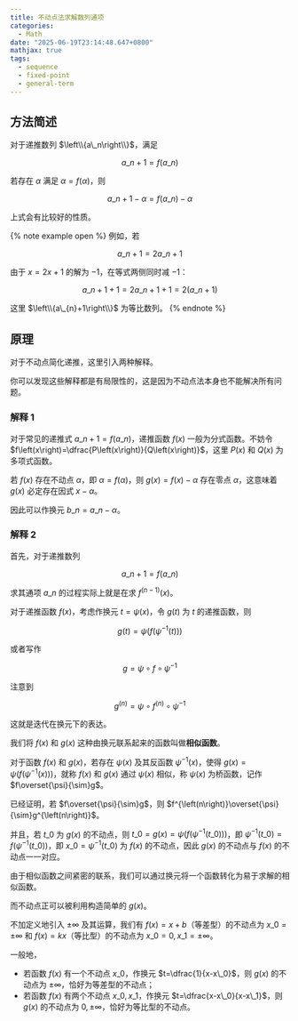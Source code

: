 ```yaml
---
title: 不动点法求解数列通项
categories:
  - Math
date: "2025-06-19T23:14:48.647+0800"
mathjax: true
tags:
  - sequence
  - fixed-point
  - general-term
---
```


## 方法简述

对于递推数列 $\left\\{a\_n\right\\}$，满足

$$
a\_{n+1}=f\left(a\_n\right)
$$

若存在 $\alpha$ 满足 $\alpha=f\left(\alpha\right)$，则

$$
a\_{n+1}-\alpha=f\left(a\_n\right)-\alpha
$$

上式会有比较好的性质。

{% note example open %}
例如，若

$$
a\_{n+1}=2a\_{n}+1
$$

由于 $x=2x+1$ 的解为 $-1$，在等式两侧同时减 $-1$：

$$
a\_{n+1}+1=2a\_{n}+1+1=2\left(a\_{n}+1\right)
$$

这里 $\left\\{a\_{n}+1\right\\}$ 为等比数列。
{% endnote %}

## 原理

对于不动点简化递推，这里引入两种解释。

你可以发现这些解释都是有局限性的，这是因为不动点法本身也不能解决所有问题。

### 解释 1

对于常见的递推式 $a\_{n+1}=f\left(a\_n\right)$，递推函数 $f\left(x\right)$ 一般为分式函数。不妨令 $f\left(x\right)=\dfrac{P\left(x\right)}{Q\left(x\right)}$，这里 $P\left(x\right)$ 和 $Q\left(x\right)$ 为多项式函数。

若 $f\left(x\right)$ 存在不动点 $\alpha$，即 $\alpha=f\left(\alpha\right)$，则 $g\left(x\right)=f\left(x\right)-\alpha$ 存在零点 $\alpha$，这意味着 $g\left(x\right)$ 必定存在因式 $x-\alpha$。

因此可以作换元 $b\_n=a\_n-\alpha$。

### 解释 2

首先，对于递推数列

$$
a\_{n+1}=f\left(a\_n\right)
$$

求其通项 $a\_n$ 的过程实际上就是在求 $f^{\left(n-1\right)}\left(x\right)$。

对于递推函数 $f\left(x\right)$，考虑作换元 $t=\psi\left(x\right)$，令 $g\left(t\right)$ 为 $t$ 的递推函数，则

$$
g\left(t\right)=\psi\left(f\left(\psi^{-1}\left(t\right)\right)\right)
$$

或者写作

$$
g=\psi\circ f\circ\psi^{-1}
$$

注意到

$$
g^{\left(n\right)}=\psi\circ f^{\left(n\right)}\circ\psi^{-1}
$$

这就是迭代在换元下的表达。

我们将 $f\left(x\right)$ 和 $g\left(x\right)$ 这种由换元联系起来的函数叫做**相似函数**。

对于函数 $f\left(x\right)$ 和 $g\left(x\right)$，若存在 $\psi\left(x\right)$ 及其反函数 $\psi^{-1}\left(x\right)$，使得 $g\left(x\right)=\psi\left(f\left(\psi^{-1}\left(x\right)\right)\right)$，就称 $f\left(x\right)$ 和 $g\left(x\right)$ 通过 $\psi\left(x\right)$ 相似，称 $\psi\left(x\right)$ 为桥函数，记作 $f\overset{\psi}{\sim}g$。

已经证明，若 $f\overset{\psi}{\sim}g$，则 $f^{\left(n\right)}\overset{\psi}{\sim}g^{\left(n\right)}$。

并且，若 $t\_0$ 为 $g\left(x\right)$ 的不动点，则 $t\_0=g\left(x\right)=\psi\left(f\left(\psi^{-1}\left(t\_0\right)\right)\right)$，即 $\psi^{-1}\left(t\_0\right)=f\left(\psi^{-1}\left(t\_0\right)\right)$，即 $x\_0=\psi^{-1}\left(t\_0\right)$ 为 $f\left(x\right)$ 的不动点，因此 $g\left(x\right)$ 的不动点与 $f\left(x\right)$ 的不动点一一对应。

由于相似函数之间紧密的联系，我们可以通过换元将一个函数转化为易于求解的相似函数。

而不动点正可以被利用构造简单的 $g\left(x\right)$。

不加定义地引入 $\pm\infty$ 及其运算，我们有 $f\left(x\right)=x+b$（等差型）的不动点为 $x\_0=\pm\infty$ 和 $f\left(x\right)=kx$（等比型）的不动点为 $x\_0=0,x\_1=\pm\infty$。

一般地，

+ 若函数 $f\left(x\right)$ 有一个不动点 $x\_0$，作换元 $t=\dfrac{1}{x-x\_0}$，则 $g\left(x\right)$ 的不动点为 $\pm\infty$，恰好为等差型的不动点；
+ 若函数 $f\left(x\right)$ 有两个不动点 $x\_0,x\_1$，作换元 $t=\dfrac{x-x\_0}{x-x\_1}$，则 $g\left(x\right)$ 的不动点为 $0,\pm\infty$，恰好为等比型的不动点。
